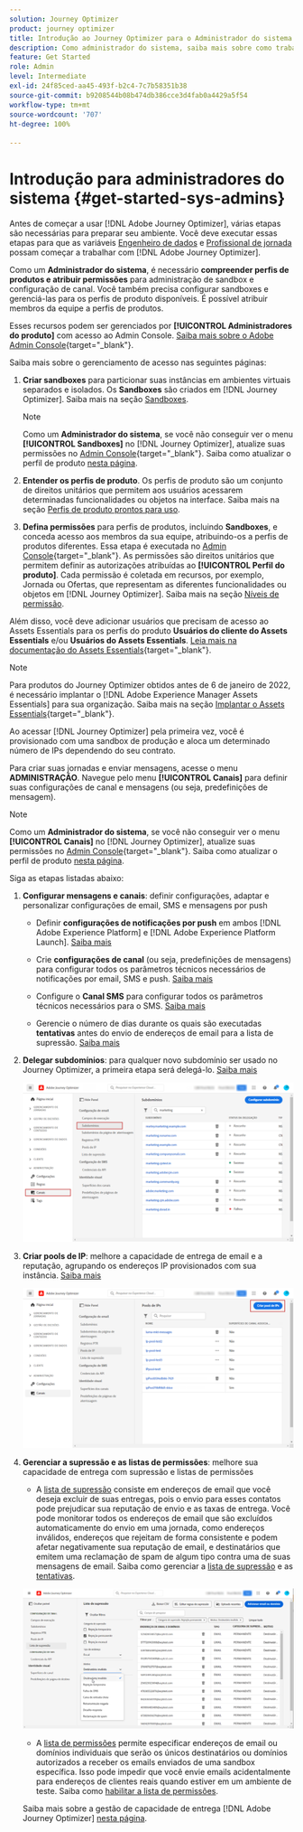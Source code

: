 ```yaml
---
solution: Journey Optimizer
product: journey optimizer
title: Introdução ao Journey Optimizer para o Administrador do sistema
description: Como administrador do sistema, saiba mais sobre como trabalhar com o Journey Optimizer
feature: Get Started
role: Admin
level: Intermediate
exl-id: 24f85ced-aa45-493f-b2c4-7c7b58351b38
source-git-commit: b9208544b08b474db386cce3d4fab0a4429a5f54
workflow-type: tm+mt
source-wordcount: '707'
ht-degree: 100%

---
```


# Introdução para administradores do sistema {#get-started-sys-admins}

Antes de começar a usar [!DNL Adobe Journey Optimizer], várias etapas são necessárias para preparar seu ambiente.  Você deve executar essas etapas para que as variáveis [Engenheiro de dados](data-engineer.md) e [Profissional de jornada](marketer.md) possam começar a trabalhar com [!DNL Adobe Journey Optimizer].


Como um **Administrador do sistema**, é necessário **compreender perfis de produtos e atribuir permissões** para administração de sandbox e configuração de canal. Você também precisa configurar sandboxes e gerenciá-las para os perfis de produto disponíveis. É possível atribuir membros da equipe a perfis de produtos.

Esses recursos podem ser gerenciados por **[!UICONTROL Administradores do produto]** com acesso ao Admin Console. [Saiba mais sobre o Adobe Admin Console](https://helpx.adobe.com/br/enterprise/admin-guide.html){target="_blank"}.

Saiba mais sobre o gerenciamento de acesso nas seguintes páginas:

1. **Criar sandboxes** para particionar suas instâncias em ambientes virtuais separados e isolados. Os **Sandboxes** são criados em [!DNL Journey Optimizer]. Saiba mais na seção [Sandboxes](../../administration/sandboxes.md).

   >[!NOTE]
   >Como um **Administrador do sistema**, se você não conseguir ver o menu **[!UICONTROL Sandboxes]** no [!DNL Journey Optimizer], atualize suas permissões no [Admin Console](https://adminconsole.adobe.com/){target="_blank"}. Saiba como atualizar o perfil de produto [nesta página](../../administration/permissions.md#edit-product-profile).
   >

1. **Entender os perfis de produto**. Os perfis de produto são um conjunto de direitos unitários que permitem aos usuários acessarem determinadas funcionalidades ou objetos na interface. Saiba mais na seção [Perfis de produto prontos para uso](../../administration/ootb-product-profiles.md).

1. **Defina permissões** para perfis de produtos, incluindo **Sandboxes**, e conceda acesso aos membros da sua equipe, atribuindo-os a perfis de produtos diferentes. Essa etapa é executada no [Admin Console](https://adminconsole.adobe.com/){target="_blank"}. As permissões são direitos unitários que permitem definir as autorizações atribuídas ao **[!UICONTROL Perfil do produto]**. Cada permissão é coletada em recursos, por exemplo, Jornada ou Ofertas, que representam as diferentes funcionalidades ou objetos em [!DNL Journey Optimizer]. Saiba mais na seção [Níveis de permissão](../../administration/high-low-permissions.md).

Além disso, você deve adicionar usuários que precisam de acesso ao Assets Essentials para os perfis do produto **Usuários do cliente do Assets Essentials** e/ou **Usuários do Assets Essentials**. [Leia mais na documentação do Assets Essentials](https://experienceleague.adobe.com/docs/experience-manager-assets-essentials/help/deploy-administer.html?lang=pt-BR){target="_blank"}.

>[!NOTE]
>Para produtos do Journey Optimizer obtidos antes de 6 de janeiro de 2022, é necessário implantar o [!DNL Adobe Experience Manager Assets Essentials] para sua organização. Saiba mais na seção [Implantar o Assets Essentials](https://experienceleague.adobe.com/docs/experience-manager-assets-essentials/help/deploy-administer.html?lang=pt-BR){target="_blank"}.

Ao acessar [!DNL Journey Optimizer] pela primeira vez, você é provisionado com uma sandbox de produção e aloca um determinado número de IPs dependendo do seu contrato.

Para criar suas jornadas e enviar mensagens, acesse o menu **ADMINISTRAÇÃO**. Navegue pelo menu **[!UICONTROL Canais]** para definir suas configurações de canal e mensagens (ou seja, predefinições de mensagem).

>[!NOTE]
>Como um **Administrador do sistema**, se você não conseguir ver o menu **[!UICONTROL Canais]** no [!DNL Journey Optimizer], atualize suas permissões no [Admin Console](https://adminconsole.adobe.com/){target="_blank"}. Saiba como atualizar o perfil de produto [nesta página](../../administration/permissions.md#edit-product-profile).
>

Siga as etapas listadas abaixo:

1. **Configurar mensagens e canais**: definir configurações, adaptar e personalizar configurações de email, SMS e mensagens por push

   * Definir **configurações de notificações por push** em ambos [!DNL Adobe Experience Platform] e [!DNL Adobe Experience Platform Launch]. [Saiba mais](../../push/push-gs.md)

   * Crie **configurações de canal** (ou seja, predefinições de mensagens) para configurar todos os parâmetros técnicos necessários de notificações por email, SMS e push. [Saiba mais](../../configuration/channel-surfaces.md)

   * Configure o **Canal SMS** para configurar todos os parâmetros técnicos necessários para o SMS. [Saiba mais](../../sms/sms-configuration.md)

   * Gerencie o número de dias durante os quais são executadas **tentativas** antes do envio de endereços de email para a lista de supressão. [Saiba mais](../../configuration/manage-suppression-list.md)

1. **Delegar subdomínios**: para qualquer novo subdomínio ser usado no Journey Optimizer, a primeira etapa será delegá-lo. [Saiba mais](../../configuration/about-subdomain-delegation.md)

   ![](../assets/subdomain.png)

1. **Criar pools de IP**: melhore a capacidade de entrega de email e a reputação, agrupando os endereços IP provisionados com sua instância. [Saiba mais](../../configuration/ip-pools.md)

   ![](../assets/ip-pool.png)

1. **Gerenciar a supressão e as listas de permissões**: melhore sua capacidade de entrega com supressão e listas de permissões

   * A [lista de supressão](../../reports/suppression-list.md) consiste em endereços de email que você deseja excluir de suas entregas, pois o envio para esses contatos pode prejudicar sua reputação de envio e as taxas de entrega. Você pode monitorar todos os endereços de email que são excluídos automaticamente do envio em uma jornada, como endereços inválidos, endereços que rejeitam de forma consistente e podem afetar negativamente sua reputação de email, e destinatários que emitem uma reclamação de spam de algum tipo contra uma de suas mensagens de email. Saiba como gerenciar a [lista de supressão](../../configuration/manage-suppression-list.md) e as [tentativas](../../configuration/retries.md).

   ![](../assets/suppression-list-filtering-example.png)

   * A [lista de permissões](../../configuration/allow-list.md) permite especificar endereços de email ou domínios individuais que serão os únicos destinatários ou domínios autorizados a receber os emails enviados de uma sandbox específica. Isso pode impedir que você envie emails acidentalmente para endereços de clientes reais quando estiver em um ambiente de teste. Saiba como [habilitar a lista de permissões](../../configuration/allow-list.md).

   Saiba mais sobre a gestão de capacidade de entrega [!DNL Adobe Journey Optimizer] [nesta página](../../reports/deliverability.md).
